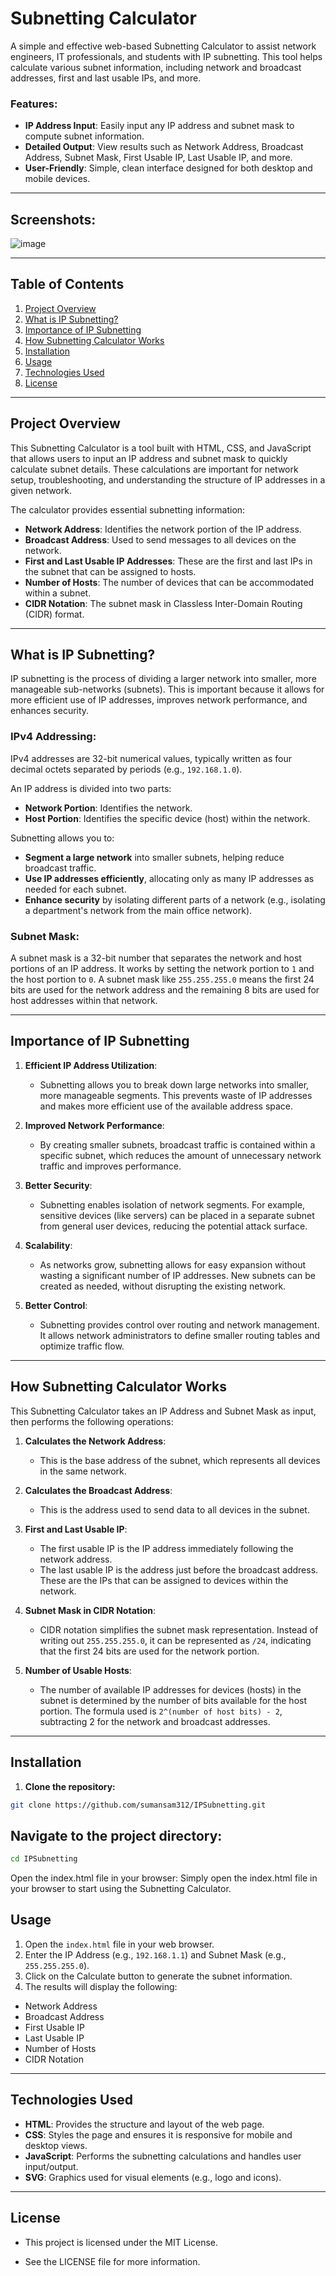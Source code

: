 # Subnetting Calculator

A simple and effective web-based Subnetting Calculator to assist network engineers, IT professionals, and students with IP subnetting. This tool helps calculate various subnet information, including network and broadcast addresses, first and last usable IPs, and more.

### Features:
- **IP Address Input**: Easily input any IP address and subnet mask to compute subnet information.
- **Detailed Output**: View results such as Network Address, Broadcast Address, Subnet Mask, First Usable IP, Last Usable IP, and more.
- **User-Friendly**: Simple, clean interface designed for both desktop and mobile devices.

---

## Screenshots:
![image](https://github.com/user-attachments/assets/0adbc116-4a2a-4e1c-ab0e-d8d44d95d6a2)


---

## Table of Contents
1. [Project Overview](#project-overview)
2. [What is IP Subnetting?](#what-is-ip-subnetting)
3. [Importance of IP Subnetting](#importance-of-ip-subnetting)
4. [How Subnetting Calculator Works](#how-subnetting-calculator-works)
5. [Installation](#installation)
6. [Usage](#usage)
7. [Technologies Used](#technologies-used)
8. [License](#license)

---

## Project Overview

This Subnetting Calculator is a tool built with HTML, CSS, and JavaScript that allows users to input an IP address and subnet mask to quickly calculate subnet details. These calculations are important for network setup, troubleshooting, and understanding the structure of IP addresses in a given network.

The calculator provides essential subnetting information:
- **Network Address**: Identifies the network portion of the IP address.
- **Broadcast Address**: Used to send messages to all devices on the network.
- **First and Last Usable IP Addresses**: These are the first and last IPs in the subnet that can be assigned to hosts.
- **Number of Hosts**: The number of devices that can be accommodated within a subnet.
- **CIDR Notation**: The subnet mask in Classless Inter-Domain Routing (CIDR) format.

---

## What is IP Subnetting?

IP subnetting is the process of dividing a larger network into smaller, more manageable sub-networks (subnets). This is important because it allows for more efficient use of IP addresses, improves network performance, and enhances security.

### IPv4 Addressing:
IPv4 addresses are 32-bit numerical values, typically written as four decimal octets separated by periods (e.g., `192.168.1.0`).

An IP address is divided into two parts:
- **Network Portion**: Identifies the network.
- **Host Portion**: Identifies the specific device (host) within the network.

Subnetting allows you to:
- **Segment a large network** into smaller subnets, helping reduce broadcast traffic.
- **Use IP addresses efficiently**, allocating only as many IP addresses as needed for each subnet.
- **Enhance security** by isolating different parts of a network (e.g., isolating a department's network from the main office network).

### Subnet Mask:
A subnet mask is a 32-bit number that separates the network and host portions of an IP address. It works by setting the network portion to `1` and the host portion to `0`. A subnet mask like `255.255.255.0` means the first 24 bits are used for the network address and the remaining 8 bits are used for host addresses within that network.

---

## Importance of IP Subnetting

1. **Efficient IP Address Utilization**:
   - Subnetting allows you to break down large networks into smaller, more manageable segments. This prevents waste of IP addresses and makes more efficient use of the available address space.

2. **Improved Network Performance**:
   - By creating smaller subnets, broadcast traffic is contained within a specific subnet, which reduces the amount of unnecessary network traffic and improves performance.

3. **Better Security**:
   - Subnetting enables isolation of network segments. For example, sensitive devices (like servers) can be placed in a separate subnet from general user devices, reducing the potential attack surface.

4. **Scalability**:
   - As networks grow, subnetting allows for easy expansion without wasting a significant number of IP addresses. New subnets can be created as needed, without disrupting the existing network.

5. **Better Control**:
   - Subnetting provides control over routing and network management. It allows network administrators to define smaller routing tables and optimize traffic flow.

---

## How Subnetting Calculator Works

This Subnetting Calculator takes an IP Address and Subnet Mask as input, then performs the following operations:

1. **Calculates the Network Address**:
   - This is the base address of the subnet, which represents all devices in the same network.

2. **Calculates the Broadcast Address**:
   - This is the address used to send data to all devices in the subnet.

3. **First and Last Usable IP**:
   - The first usable IP is the IP address immediately following the network address.
   - The last usable IP is the address just before the broadcast address. These are the IPs that can be assigned to devices within the network.

4. **Subnet Mask in CIDR Notation**:
   - CIDR notation simplifies the subnet mask representation. Instead of writing out `255.255.255.0`, it can be represented as `/24`, indicating that the first 24 bits are used for the network portion.

5. **Number of Usable Hosts**:
   - The number of available IP addresses for devices (hosts) in the subnet is determined by the number of bits available for the host portion. The formula used is `2^(number of host bits) - 2`, subtracting 2 for the network and broadcast addresses.

---

## Installation

1. **Clone the repository:**

```bash
git clone https://github.com/sumansam312/IPSubnetting.git
```

## Navigate to the project directory:
```bash
cd IPSubnetting
```
Open the index.html file in your browser:
Simply open the index.html file in your browser to start using the Subnetting Calculator.

## Usage
1. Open the `index.html` file in your web browser.
2. Enter the IP Address (e.g., `192.168.1.1`) and Subnet Mask (e.g., `255.255.255.0`).
3. Click on the Calculate button to generate the subnet information.
4. The results will display the following:
* Network Address
* Broadcast Address
* First Usable IP
* Last Usable IP
* Number of Hosts
* CIDR Notation

---

## Technologies Used

* **HTML**: Provides the structure and layout of the web page.
* **CSS**: Styles the page and ensures it is responsive for mobile and desktop views.
* **JavaScript**: Performs the subnetting calculations and handles user input/output.
* **SVG**: Graphics used for visual elements (e.g., logo and icons).

---
## License

  * This project is licensed under the MIT License.

* See the LICENSE file for more information.
